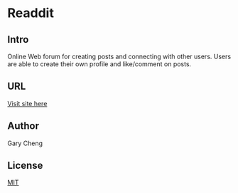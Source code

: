 # Readdit


## Intro
 Online Web forum for creating posts and connecting with other users. Users are able to create their own profile and like/comment on posts.

## URL
[Visit site here](http://gary-readdit.herokuapp.com)

## Author
 Gary Cheng

## License
[MIT](https://choosealicense.com/licenses/mit/)
